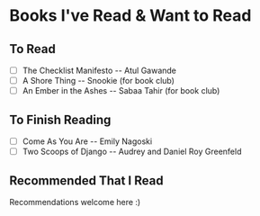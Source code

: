 # Books I've Read & Want to Read

## To Read 

- [ ] The Checklist Manifesto -- Atul Gawande 
- [ ] A Shore Thing -- Snookie (for book club) 
- [ ] An Ember in the Ashes -- Sabaa Tahir (for book club) 

## To Finish Reading

- [ ] Come As You Are -- Emily Nagoski
- [ ] Two Scoops of Django -- Audrey and Daniel Roy Greenfeld 

## Recommended That I Read

Recommendations welcome here :)
